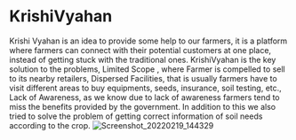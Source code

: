 # KrishiVyahan
Krishi Vyahan is an idea to provide some help to our farmers, it is a platform where farmers can connect with their potential customers at one place, instead of getting stuck with the traditional ones. KrishiVyahan is the key solution to the problems, Limited Scope , where Farmer is compelled to sell to its nearby retailers, Dispersed Facilities, that is usually farmers have to visit different areas to buy equipments, seeds, insurance, soil testing, etc., Lack of Awareness, as we know due to lack of awareness farmers tend to miss the benefits provided by the government.
In addition to this we also tried to solve the problem of getting correct information of soil needs according to the crop.
![Screenshot_20220219_144329](https://user-images.githubusercontent.com/88535191/154795814-139e2ce8-a525-4bda-81ea-24e2248349e2.jpg)
